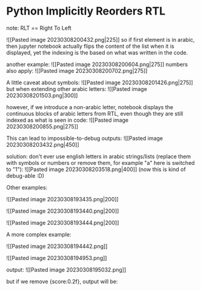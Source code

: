 # Python Implicitly Reorders RTL

note: RLT == Right To Left

![[Pasted image 20230308200432.png|225]]
so if first element is in arabic, then jupyter notebook actually flips the content of the list when it is displayed, yet the indexing is the based on what was written in the code.

another example:
![[Pasted image 20230308200604.png|275]]
numbers also apply:
![[Pasted image 20230308200702.png|275]]

A little caveat about symbols:
![[Pasted image 20230308201426.png|275]]
but when extending other arabic letters:
![[Pasted image 20230308201503.png|300]]


however, if we introduce a non-arabic letter, notebook displays the continuous blocks of arabic letters from RTL, even though they are still indexed as what is seen in code:
![[Pasted image 20230308200855.png|275]]

This can lead to impossible-to-debug outputs:
![[Pasted image 20230308203432.png|450]]

solution: don't ever use english letters in arabic strings/lists (replace them with symbols or numbers or remove them, for example "a" here is switched to "1"):
![[Pasted image 20230308203518.png|400]]
(now this is kind of debug-able :D)

Other examples:

![[Pasted image 20230308193435.png|200]]


![[Pasted image 20230308193440.png|200]]

![[Pasted image 20230308193444.png|200]]

A more complex example:

![[Pasted image 20230308194442.png]]

![[Pasted image 20230308194953.png]]

output:
![[Pasted image 20230308195032.png]]


but if we remove {score:0.2f}, output will be: